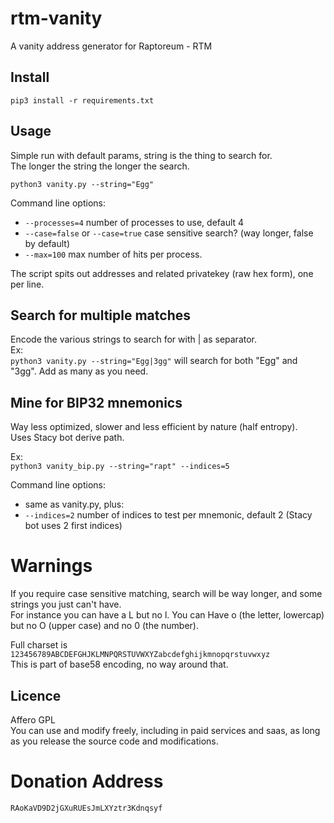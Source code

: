 # rtm-vanity
A vanity address generator for Raptoreum - RTM

## Install

`pip3 install -r requirements.txt`

## Usage

Simple run with default params, string is the thing to search for.   
The longer the string the longer the search.  

`python3 vanity.py --string="Egg"`


Command line options:  
- `--processes=4` number of processes to use, default 4
- `--case=false` or `--case=true` case sensitive search? (way longer, false by default)
- `--max=100` max number of hits per process.

The script spits out addresses and related privatekey (raw hex form), one per line.

## Search for multiple matches

Encode the various strings to search for with | as separator.  
Ex:   
`python3 vanity.py --string="Egg|3gg"` will search for both "Egg" and "3gg". Add as many as you need.

## Mine for BIP32 mnemonics

Way less optimized, slower and less efficient by nature (half entropy).  
Uses Stacy bot derive path.

Ex:  
`python3 vanity_bip.py --string="rapt" --indices=5`

Command line options:  
- same as vanity.py, plus:  
- `--indices=2` number of indices to test per mnemonic, default 2 (Stacy bot uses 2 first indices)

# Warnings

If you require case sensitive matching, search will be way longer, and some strings you just can't have.  
For instance you can have a L but no l. You can Have o (the letter, lowercap) but no O (upper case) and no 0 (the number).  

Full charset is `123456789ABCDEFGHJKLMNPQRSTUVWXYZabcdefghijkmnopqrstuvwxyz`  
This is part of base58 encoding, no way around that.

## Licence

Affero GPL  
You can use and modify freely, including in paid services and saas, as long as you release the source code and modifications.

# Donation Address

`RAoKaVD9D2jGXuRUEsJmLXYztr3Kdnqsyf` 